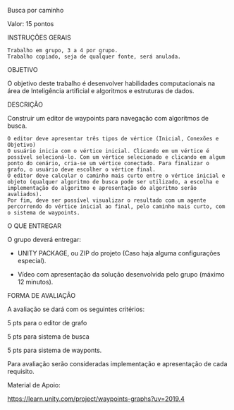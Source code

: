 ﻿Busca por caminho

Valor: 15 pontos

 

INSTRUÇÕES GERAIS

    Trabalho em grupo, 3 a 4 por grupo.
    Trabalho copiado, seja de qualquer fonte, será anulada.

 

OBJETIVO

O objetivo deste trabalho é desenvolver habilidades computacionais na área de Inteligência artificial e algoritmos e estruturas de dados.

 

DESCRIÇÃO

Construir um editor de waypoints para navegação com algoritmos de busca.

    O editor deve apresentar três tipos de vértice (Inicial, Conexões e Objetivo)
    O usuário inicia com o vértice inicial. Clicando em um vértice é possível selecioná-lo. Com um vértice selecionado e clicando em algum ponto do cenário, cria-se um vértice conectado. Para finalizar o grafo, o usuário deve escolher o vértice final.
    O editor deve calcular o caminho mais curto entre o vértice inicial e objeto (qualquer algoritmo de busca pode ser utilizado, a escolha e implementação do algoritmo e apresentação do algoritmo serão avaliados).
    Por fim, deve ser possível visualizar o resultado com um agente percorrendo do vértice inicial ao final, pelo caminho mais curto, com o sistema de waypoints.

 

O QUE ENTREGAR

O grupo deverá entregar:

- UNITY PACKAGE, ou ZIP do projeto (Caso haja alguma configurações especial).

- Vídeo com apresentação da solução desenvolvida pelo grupo (máximo 12 minutos).

 

FORMA DE AVALIAÇÃO

A avaliação se dará com os seguintes critérios:

5 pts para o editor de grafo

5 pts para sistema de busca

5 pts para sistema de wayponts.

Para avaliação serão consideradas implementação e apresentação de cada requisito.

 

Material de Apoio:

https://learn.unity.com/project/waypoints-graphs?uv=2019.4
